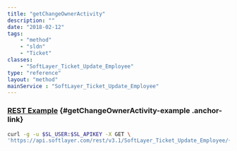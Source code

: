 ```yaml
---
title: "getChangeOwnerActivity"
description: ""
date: "2018-02-12"
tags:
    - "method"
    - "sldn"
    - "Ticket"
classes:
    - "SoftLayer_Ticket_Update_Employee"
type: "reference"
layout: "method"
mainService : "SoftLayer_Ticket_Update_Employee"
---
```


### [REST Example](#getChangeOwnerActivity-example) <a href="/article/rest/"><i class="fas fa-question"></i></a> {#getChangeOwnerActivity-example .anchor-link} 
```bash
curl -g -u $SL_USER:$SL_APIKEY -X GET \
'https://api.softlayer.com/rest/v3.1/SoftLayer_Ticket_Update_Employee/{SoftLayer_Ticket_Update_EmployeeID}/getChangeOwnerActivity'
```
